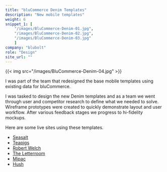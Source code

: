 ```yaml
---
title: "bluCommerce Denim Templates"
description: "New mobile templates"
weight: 6
snippet_1: [
    "/images/BluCommerce-Denim-01.jpg",
    "/images/BluCommerce-Denim-02.jpg",
    "/images/BluCommerce-Denim-03.jpg"
    ]
company: "blubolt"
role: "Design"
site_url: ""
---
```


{{< img src="/images/BluCommerce-Denim-04.jpg" >}}

I was part of the team that redesigned the base mobile templates using existing data for bluCommerce.

I was tasked to design the new Denim templates and as a team we went through user and competitor research to define what we needed to solve. Wireframe prototypes were created to quickly demonstrate layout and user workflow. After various feedback stages we progress to hi-fidelity mockups.

Here are some live sites using these templates.

<ul class="gamma list-unstyled mb-0">
    <li><a href="https://www.seasaltcornwall.co.uk/m">Seasalt</a></li>
    <li><a href="https://www.teapigs.co.uk/m">Teapigs</a></li>
    <li><a href="https://www.seasaltcornwall.co.uk/m">Robert Welch</a></li>
    <li><a href="https://www.theletteroom.com/m">The Letterroom</a></li>
    <li><a href="https://www.mi-pac.com/m">Mipac</a></li>
    <li><a href="https://www.hush-uk.com/m">Hush</a></li>
</ul>